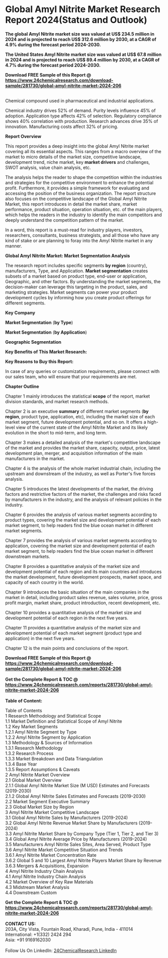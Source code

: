 <h1>Global Amyl Nitrite Market Research Report 2024(Status and Outlook)</h1><p><strong>The global Amyl Nitrite market size was valued at US$ 234.5 million in 2024 and is projected to reach US$ 312.6 million by 2030, at a CAGR of 4.9% during the forecast period 2024-2030.</strong></p><p>
</p><p><strong>The United States Amyl Nitrite market size was valued at US$ 67.8 million in 2024 and is projected to reach US$ 89.4 million by 2030, at a CAGR of 4.7% during the forecast period 2024-2030.</strong></p><div><b>Download FREE Sample of this Report @ 
            <a href="https://www.24chemicalresearch.com/download-sample/281730/global-amyl-nitrite-market-2024-206">
            https://www.24chemicalresearch.com/download-sample/281730/global-amyl-nitrite-market-2024-206</a></b></div><br><p>
</p><p>Chemical compound used in pharmaceutical and industrial applications.</p><p>
</p><p>Chemical industry drives 52% of demand. Purity levels influence 45% of adoption. Application type affects 42% of selection. Regulatory compliance shows 40% correlation with production. Research advances drive 35% of innovation. Manufacturing costs affect 32% of pricing.</p><p>
</p><p><strong>Report Overview</strong></p><p>
</p><p></p><p>
</p><p>This report provides a deep insight into the global Amyl Nitrite market covering all its essential aspects. This ranges from a macro overview of the market to micro details of the market size, competitive landscape, development trend, niche market, key <strong>market drivers</strong> and challenges, SWOT analysis, value chain analysis, etc.</p><p>
</p><p>The analysis helps the reader to shape the competition within the industries and strategies for the competitive environment to enhance the potential profit. Furthermore, it provides a simple framework for evaluating and accessing the position of the business organization. The report structure also focuses on the competitive landscape of the Global Amyl Nitrite Market, this report introduces in detail the market share, market performance, product situation, operation situation, etc. of the main players, which helps the readers in the industry to identify the main competitors and deeply understand the competition pattern of the market.</p><p>
</p><p>In a word, this report is a must-read for industry players, investors, researchers, consultants, business strategists, and all those who have any kind of stake or are planning to foray into the Amyl Nitrite market in any manner.</p><p>
</p><p><strong>Global Amyl Nitrite Market: Market Segmentation Analysis</strong></p><p>
</p><p>The research report includes specific segments <strong>by region</strong> (country), manufacturers, Type, and Application. <strong>Market segmentation</strong> creates subsets of a market based on product type, end-user or application, Geographic, and other factors. By understanding the market segments, the decision-maker can leverage this targeting in the product, sales, and marketing strategies. Market segments can power your product development cycles by informing how you create product offerings for different segments.</p><p>
</p><p><strong>Key Company</strong></p><p>
</p><p>
<strong>Market Segmentation</strong> (<strong>by Type</strong>)</p><p>
</p><p>
<strong>Market Segmentation</strong> (<strong>by Application</strong>)</p><p>
</p><p>
<strong>Geographic Segmentation</strong></p><p>
</p><p>
<strong>Key Benefits of This Market Research:</strong></p><p>
</p><p>
<strong>Key Reasons to Buy this Report:</strong></p><p>
</p><p>
</p><p>In case of any queries or customization requirements, please connect with our sales team, who will ensure that your requirements are met.</p><p>
</p><p><strong>Chapter Outline</strong></p><p>
</p><p>Chapter 1 mainly introduces the statistical <strong>scope</strong> of the report, market division standards, and market research methods.</p><p>
</p><p>Chapter 2 is an executive <strong>summary</strong> of different market segments (<strong>by region</strong>, product type, application, etc), including the market size of each market segment, future development potential, and so on. It offers a high-level view of the current state of the Amyl Nitrite Market and its likely evolution in the short to mid-term, and long term.</p><p>
</p><p>Chapter 3 makes a detailed analysis of the market's competitive landscape of the market and provides the market share, capacity, output, price, latest development plan, merger, and acquisition information of the main manufacturers in the market.</p><p>
</p><p>Chapter 4 is the analysis of the whole market industrial chain, including the upstream and downstream of the industry, as well as Porter's five forces analysis.</p><p>
</p><p>Chapter 5 introduces the latest developments of the market, the driving factors and restrictive factors of the market, the challenges and risks faced by manufacturers in the industry, and the analysis of relevant policies in the industry.</p><p>
</p><p>Chapter 6 provides the analysis of various market segments according to product types, covering the market size and development potential of each market segment, to help readers find the blue ocean market in different market segments.</p><p>
</p><p>Chapter 7 provides the analysis of various market segments according to application, covering the market size and development potential of each market segment, to help readers find the blue ocean market in different downstream markets.</p><p>
</p><p>Chapter 8 provides a quantitative analysis of the market size and development potential of each region and its main countries and introduces the market development, future development prospects, market space, and capacity of each country in the world.</p><p>
</p><p>Chapter 9 introduces the basic situation of the main companies in the market in detail, including product sales revenue, sales volume, price, gross profit margin, market share, product introduction, recent development, etc.</p><p>
</p><p>Chapter 10 provides a quantitative analysis of the market size and development potential of each region in the next five years.</p><p>
</p><p>Chapter 11 provides a quantitative analysis of the market size and development potential of each market segment (product type and application) in the next five years.</p><p>
</p><p>Chapter 12 is the main points and conclusions of the report.</p><div><b>Download FREE Sample of this Report @ 
            <a href="https://www.24chemicalresearch.com/download-sample/281730/global-amyl-nitrite-market-2024-206">
            https://www.24chemicalresearch.com/download-sample/281730/global-amyl-nitrite-market-2024-206</a></b></div><br><div><b>Get the Complete Report & TOC @ 
            <a href="https://www.24chemicalresearch.com/reports/281730/global-amyl-nitrite-market-2024-206">
            https://www.24chemicalresearch.com/reports/281730/global-amyl-nitrite-market-2024-206</a></b></div><br>
            <b>Table of Content:</b><p>Table of Contents<br />
 1 Research Methodology and Statistical Scope<br />
 1.1 Market Definition and Statistical Scope of Amyl Nitrite<br />
 1.2 Key Market Segments<br />
 1.2.1 Amyl Nitrite Segment by Type<br />
 1.2.2 Amyl Nitrite Segment by Application<br />
 1.3 Methodology & Sources of Information<br />
 1.3.1 Research Methodology<br />
 1.3.2 Research Process<br />
 1.3.3 Market Breakdown and Data Triangulation<br />
 1.3.4 Base Year<br />
 1.3.5 Report Assumptions & Caveats<br />
 2 Amyl Nitrite Market Overview<br />
 2.1 Global Market Overview<br />
 2.1.1 Global Amyl Nitrite Market Size (M USD) Estimates and Forecasts (2019-2030)<br />
 2.1.2 Global Amyl Nitrite Sales Estimates and Forecasts (2019-2030)<br />
 2.2 Market Segment Executive Summary<br />
 2.3 Global Market Size by Region<br />
 3 Amyl Nitrite Market Competitive Landscape<br />
 3.1 Global Amyl Nitrite Sales by Manufacturers (2019-2024)<br />
 3.2 Global Amyl Nitrite Revenue Market Share by Manufacturers (2019-2024)<br />
 3.3 Amyl Nitrite Market Share by Company Type (Tier 1, Tier 2, and Tier 3)<br />
 3.4 Global Amyl Nitrite Average Price by Manufacturers (2019-2024)<br />
 3.5 Manufacturers Amyl Nitrite Sales Sites, Area Served, Product Type<br />
 3.6 Amyl Nitrite Market Competitive Situation and Trends<br />
 3.6.1 Amyl Nitrite Market Concentration Rate<br />
 3.6.2 Global 5 and 10 Largest Amyl Nitrite Players Market Share by Revenue<br />
 3.6.3 Mergers & Acquisitions, Expansion<br />
 4 Amyl Nitrite Industry Chain Analysis<br />
 4.1 Amyl Nitrite Industry Chain Analysis<br />
 4.2 Market Overview of Key Raw Materials<br />
 4.3 Midstream Market Analysis<br />
 4.4 Downstream Custom</p><div><b>Get the Complete Report & TOC @ 
            <a href="https://www.24chemicalresearch.com/reports/281730/global-amyl-nitrite-market-2024-206">
            https://www.24chemicalresearch.com/reports/281730/global-amyl-nitrite-market-2024-206</a></b></div><br><b>CONTACT US:</b><br>
            203A, City Vista, Fountain Road, Kharadi, Pune, India - 411014<br>
            International: +1(332) 2424 294<br>
            Asia: +91 9169162030 <br><br>
            Follow Us On LinkedIn: <a href="https://www.linkedin.com/company/24chemicalresearch/">24ChemicalResearch LinkedIn</a>
